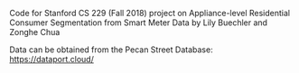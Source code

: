 Code for Stanford CS 229 (Fall 2018) project on Appliance-level Residential Consumer Segmentation from Smart Meter Data by Lily Buechler and Zonghe Chua

Data can be obtained from the Pecan Street Database: https://dataport.cloud/

